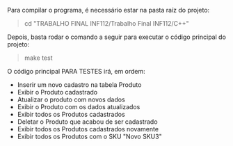 Para compilar o programa, é necessário estar na pasta raíz do projeto:

> cd "TRABALHO FINAL INF112/Trabalho Final INF112/C++"

Depois, basta rodar o comando a seguir para executar o código principal do projeto:

> make test

O código principal PARA TESTES irá, em ordem:
- Inserir um novo cadastro na tabela Produto
- Exibir o Produto cadastrado
- Atualizar o produto com novos dados
- Exibir o Produto com os dados atualizados
- Exibir todos os Produtos cadastrados
- Deletar o Produto que acabou de ser cadastrado
- Exibir todos os Produtos cadastrados novamente
- Exibir todos os Produtos com o SKU "Novo SKU3"